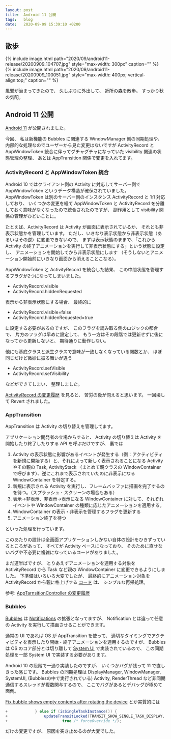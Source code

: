 ```yaml
---
layout: post
title:  Android 11 公開
tags:	blog
date:	2020-09-09 15:39:10 +0200
---
```

## 散歩

{% include image.html
    path="2020/09/android11-release/20200909_104707.jpg"
    style="max-width: 300px"
    caption="" %}
{% include image.html
    path="2020/09/android11-release/20200909_100051.jpg"
    style="max-width: 400px; vertical-align:top;"
    caption="" %}

風邪が治まってきたので、
久しぶりに外出して、
近所の森を散歩。
すっかり秋の気配。

## Android 11 公開

[Android 11](https://www.android.com/android-11/) が公開されました。

今回、
私は新機能の Bubbles に関連する WindowManager 側の同期処理や、
内部的な処理なのでユーザーから見た変更はないですが ActivityRecord と AppWindowToken 統合に伴ってグチャグチャになっていた visibility 関連の状態管理の整理、
あとは AppTransition 関係で変更を入れてます。

### ActivityRecord と AppWindowToken 統合

Android 10 ではクライアント側の Activity に対応してサーバー側で AppWindowToken というデータ構造が確保されていました。
AppWindowToken は別のサーバー側のインスタンス ActivityRecord と 1:1 対応しており、
いくつかの変更を経て AppWindowToken と ActivityRecord を分離しておく意味がなくなったので統合されたのですが、
副作用として visibility 関係の管理がひどいことに。

たとえば、ActivityRecord は Activity が画面に表示されているか、
それとも非表示状態かを管理しています。
ただし、いきなり表示状態から非表示状態（あるいはその逆）に変更できないので、
まずは表示状態のままで、「これから Activity の終了アニメーションを実行して非表示状態にする」という状態に設定し、
アニメーションを開始してから非表示状態にします
（そうしないとアニメーション開始前にいきなり画面から消えることこなる）。

AppWindowToken と ActivityRecord を統合した結果、
この中間状態を管理するフラグが2つになってしまいました。

* ActivityRecord.visible
* ActivityRecord.hiddenRequested

表示から非表示状態にする場合、
最終的に

* ActivityRecord.visible=false
* ActivityRecord.hiddenRequested=true

に設定する必要があるのですが、
このフラグを読み取る側のロジックの都合で、
片方のフラグは早めに設定して、
もう一方はその段階では更新せずに後になってから更新しないと、
期待通りに動作しない。

他にも基底クラスと派生クラスで意味が一致しなくなっている関数とか、
ほぼ同じだけど微妙に振る舞いが違う

* ActivityRecord.setVisible
* ActivityRecord.setVisibility

などができてしまい、
整理しました。

[ActivityRecord の変更履歴](https://android.googlesource.com/platform/frameworks/base/+log/f2f6c91dd3c4ce44e3ec60d6765d4733835a4a45/services/core/java/com/android/server/wm/ActivityRecord.java) を見ると、
苦労の後が伺えると思います。
一回壊して Revert されました。

### AppTransition

AppTransition は Activity の切り替えを管理してます。

アプリケーション開発者の立場からすると、
Activity の切り替えは Activity を開始したり終了したりする API を呼ぶだけですが、
裏では

1. Activity の表示状態に影響があるイベントが発生する（例：アクティビティを新規に開始する）と、それによって新しく表示されることになる Activity やその親の Task, ActivityStack （まとめて親クラスの WindowContainer で呼びます）、逆にこれまで表示されていたのに非表示になる WindowContainer を特定する。
1. 新規に表示される Activity を実行し、フレームバッファに描画を完了するのを待つ。（スプラッシュ・スクリーンの場合もある）
1. 表示→非表示、非表示→表示になる WindowContainer に対して、それぞれイベントや WindowContainer の種類に応じたアニメーションを適用する。
1. WindowContainer の表示・非表示を管理するフラグを更新する
1. アニメーション終了を待つ

といった処理を行っています。

このあたりの設計は全画面アプリケーションしかない自体の設計をひきずっているところがあって、
すべてが Activity ベースになっており、
そのために直せないバグや不必要に複雑になっているコードがありました。

まだ道半ばですが、
とりあえずアニメーションを適用する対象を ActivityRecord から Task など親の WindowContainer に変更できるようにしました。
下準備はいろいろ大変でしたが、
最終的にアニメーション対象を ActivityRecord から親に格上げする [コード](https://android.googlesource.com/platform/frameworks/base/+/737b7f16208c455eb392fbee8e681597ebeb48d1/services/core/java/com/android/server/wm/AppTransitionController.java#397) は、
シンプルな再帰処理。


参考: [AppTarnsitionController の変更履歴](https://android.googlesource.com/platform/frameworks/base/+log/refs/heads/android11-release/services/core/java/com/android/server/wm/AppTransitionController.java)

### Bubbles

[Bubbles](https://developer.android.com/guide/topics/ui/bubbles) は
[Notifications](https://developer.android.com/guide/topics/ui/notifiers/notifications) の拡張となってますが、
Notification とは違って任意の Activity を実行して描画させることができます。

通常の UI であれば OS が AppTransition を使って、
適切なタイミングでアクティビティを表示したり開始・終了アニメーションを適用するのですが、
Bubbles は OS のコア部分とは切り離して [System UI](https://android.googlesource.com/platform/frameworks/base/+/refs/heads/android11-release/packages/SystemUI/) で実装されているので、
この同期処理を一部 System UI で実装する必要があります。

Android 10 の段階で一通り実装したのですが、
いくつかバグが残って 11 で直しきった感じです。
Bubbles の同期処理は DisplayManager, WindowManager, SystemUI, (Bubblesの中で実行されている) Activity, RenderThread など非同期通信するスレッドが複数関与するので、
ここでバグがあるとデバッグが極めて面倒。

[Fix bubble shows empty contents after rotating the device](https://android.googlesource.com/platform/frameworks/base/+/f76ce36997220a482571625fd51274a8e5a11d11%5E%21/#F0) とか実質的には

```java
+            } else if (isSingleTaskInstance()) {
+                updateTransitLocked(TRANSIT_SHOW_SINGLE_TASK_DISPLAY, options,
+                        true /* forceOverride */);
```

だけの変更ですが、
原因を突き止めるのが大変でした。